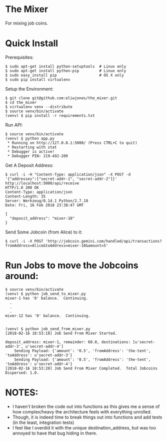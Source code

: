 The Mixer
=========
For mixing job coins.

Quick Install
=============
Prerequisites:
```
$ sudo apt-get install python-setuptools  # Linux only
$ sudo apt-get install python-pip         # Linux only
$ sudo easy_install pip                   # OS X only
$ sudo pip install virtualenv
```

Setup the Environment:
```
$ git clone git@github.com:eliwjones/the_mixer.git
$ cd the_mixer
$ virtualenv venv --distribute
$ source venv/bin/activate
(venv) $ pip install -r requirements.txt
```

Run API:
```
$ source venv/bin/activate
(venv) $ python app.py
 * Running on http://127.0.0.1:5000/ (Press CTRL+C to quit)
 * Restarting with stat
 * Debugger is active!
 * Debugger PIN: 219-492-209
```

Get A Deposit Address:
```
$ curl -i -H "Content-Type: application/json" -X POST -d '{"addresses":["secret-addr-1", "secret-addr-2"]}' http://localhost:5000/api/receive
HTTP/1.0 200 OK
Content-Type: application/json
Content-Length: 35
Server: Werkzeug/0.14.1 Python/2.7.10
Date: Fri, 16 Feb 2018 23:38:47 GMT

{
  "deposit_address": "mixer-10"
}
```

Send Some Jobcoin (from Alice) to it:
```
$ curl -i -X POST 'http://jobcoin.gemini.com/handled/api/transactions?fromAddress=Alice&toAddress=mixer-10&amount=5'
```

Run Jobs to move the Jobcoins around:
=====================================
```
$ source venv/bin/activate
(venv) $ python job_send_to_mixer.py 
mixer-1 has '0' balance.  Continuing.
  .
  .
  .
mixer-12 has '0' balance.  Continuing.


(venv) $ python job_send_from_mixer.py 
[2018-02-16 18:53:18] Job Send From Mixer Started.

deposit_address: mixer-1, remainder: 60.0, destinations: [u'secret-addr-3', u'secret-addr-4']
	Sending Payload: {'amount': '0.5', 'fromAddress': 'the-tent', 'toAddress': u'secret-addr-3'}
	Sending Payload: {'amount': '0.5', 'fromAddress': 'the-tent', 'toAddress': u'secret-addr-4'}
[2018-02-16 18:53:20] Job Send From Mixer Completed.  Total Jobcoins Dispersed: 1.0.
```

NOTES:
======
* I haven't broken the code out into functions as this gives me a sense of how complex/heavy the architecture feels with everything unrolled.
* Though, it is indeed time to break things out into functions and add tests (in the least, integration tests)
* I feel like I overdid it with the unique destination_address, but was too annoyed to have that bug hiding in there.
